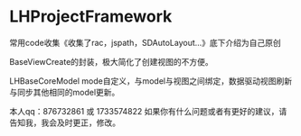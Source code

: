 # LHProjectFramework
常用code收集《收集了rac，jspath，SDAutoLayout...》底下介绍为自己原创

BaseViewCreate的封装，极大简化了创建视图的不方便。

LHBaseCoreModel mode自定义，与model与视图之间绑定，数据驱动视图刷新与同步其他相同的model更新。



本人qq：876732861 或 1733574822   如果你有什么问题或者有更好的建议，请告知我，我会及时更正，修改。

